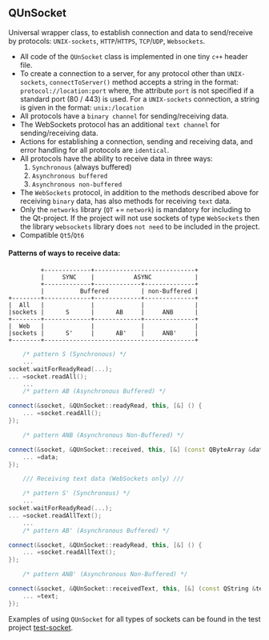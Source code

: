 ## QUnSocket

Universal wrapper class, to establish connection and data to send/receive by protocols: 
`UNIX-sockets`, `HTTP`/`HTTPS`, `TCP`/`UDP`, `Websockets`.

* All code of the `QUnSocket` class is implemented in one tiny `c++` header file.
* To create a connection to a server, for any protocol other than `UNIX-sockets`, 
  `connectToServer()` method accepts a string in the format:
  `protocol://location:port`
  where, the attribute `port` is not specified if a standard port (80 / 443) is used.
  For a `UNIX-sockets` connection, a string is given in the format:
  `unix:/location`
* All protocols have a `binary channel` for sending/receiving data.
* The WebSockets protocol has an additional `text channel` for sending/receiving data.
* Actions for establishing a connection, sending and receiving data, and error handling 
  for all protocols are `identical`.
* All protocols have the ability to receive data in three ways:
  1. `Synchronous` (always buffered)
  2. `Asynchronous buffered`
  3. `Asynchronous non-buffered`
* The `WebSockets` protocol, in addition to the methods described above for receiving `binary` data, 
  has also methods for receiving `text` data.
* Only the `networks` library (`QT` += `network`) is mandatory for including to the Qt-project.
  If the project will not use sockets of type `WebSockets` then the library `websockets`
  library does `not need` to be included in the project.
* Compatible `Qt5`/`Qt6`

#### Patterns of ways to receive data:
```
         +-------------+----------------------------+
         |     SYNC    |           ASYNC            |
         +-------------+-------------+--------------+
         |          Buffered         | non-Buffered |
+--------+-------------+-------------+--------------+
|  All   |             |             |              |
|sockets |      S      |      AB     |     ANB      |
+--------+-------------+-------------+--------------+
|  Web   |             |             |              |
|sockets |      S'     |      AB'    |     ANB'     |
+--------+------------------------------------------+
```
```c++
	/* pattern S (Synchronous) */
	...
socket.waitForReadyRead(...);
... =socket.readAll();
	...
	/* pattern AB (Asynchronous Buffered) */

connect(&socket, &QUnSocket::readyRead, this, [&] () {
	... =socket.readAll();
});

	/* pattern ANB (Asynchronous Non-Buffered) */

connect(&socket, &QUnSocket::received, this, [&] (const QByteArray &data) {
	... =data;
});

	/// Receiving text data (WebSockets only) ///

	/* pattern S' (Synchronous) */
	...
socket.waitForReadyRead(...);
... =socket.readAllText();
	...
	/* pattern AB' (Asynchronous Buffered) */

connect(&socket, &QUnSocket::readyRead, this, [&] () {
	... =socket.readAllText();
});

	/* pattern ANB' (Asynchronous Non-Buffered) */

connect(&socket, &QUnSocket::receivedText, this, [&] (const QString &text) {
	... =text;
});
```

Examples of using `QUnSocket` for all types of sockets can be found in the test project 
[test-socket](https://github.com/JohnMcLaren/QUnSocket/tree/main/test-socket).





























